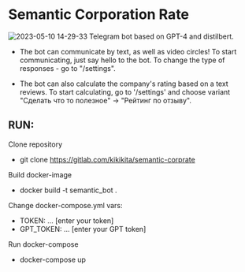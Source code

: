 # Semantic Corporation Rate
![2023-05-10 14-29-33](https://github.com/kikikita/semantic_corprate/assets/110126453/57ce329f-54aa-47ec-a9e2-3f0dd6ee71d9)
Telegram bot based on GPT-4 and distilbert.

- The bot can communicate by text, as well as video circles! To start communicating, just say hello to the bot. To change the type of responses - go to "/settings".

- The bot can also calculate the company's rating based on a text reviews. To start calculating, go to '/settings' and choose variant "Сделать что то полезное" -> "Рейтинг по отзыву".

## RUN:

Clone repository 
- git clone https://gitlab.com/kikikita/semantic-corprate

Build docker-image
- docker build -t semantic_bot .

Change docker-compose.yml vars:
- TOKEN: ... [enter your token]
- GPT_TOKEN: ... [enter your GPT token]

Run docker-compose
- docker-compose up
